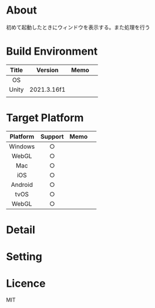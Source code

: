 
# About
初めて起動したときにウィンドウを表示する。また処理を行う



# Build Environment

| Title |   Version   | Memo  |       |
| :---: |:-----------:| :---: | :---: |
|  OS   |             |       |       |
| Unity | 2021.3.16f1 |       |       |
|       |             |       |       |


# Target Platform

| Platform | Support | Memo  |       |
| :------: |:-------:| :---: | :---: |
| Windows  |    ○    |       |       |
|  WebGL   |     ○    |       |       |
|   Mac    |     ○    |       |       |
|   iOS    |     ○    |       |       |
| Android  |     ○    |       |       |
|   tvOS   |     ○    |       |       |
|  WebGL   |     ○    |       |       |


# Detail


# Setting


# Licence

MIT


